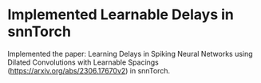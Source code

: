 # Implemented Learnable Delays in snnTorch

Implemented the paper:
Learning Delays in Spiking Neural Networks using Dilated Convolutions with Learnable Spacings (https://arxiv.org/abs/2306.17670v2) in snnTorch.
